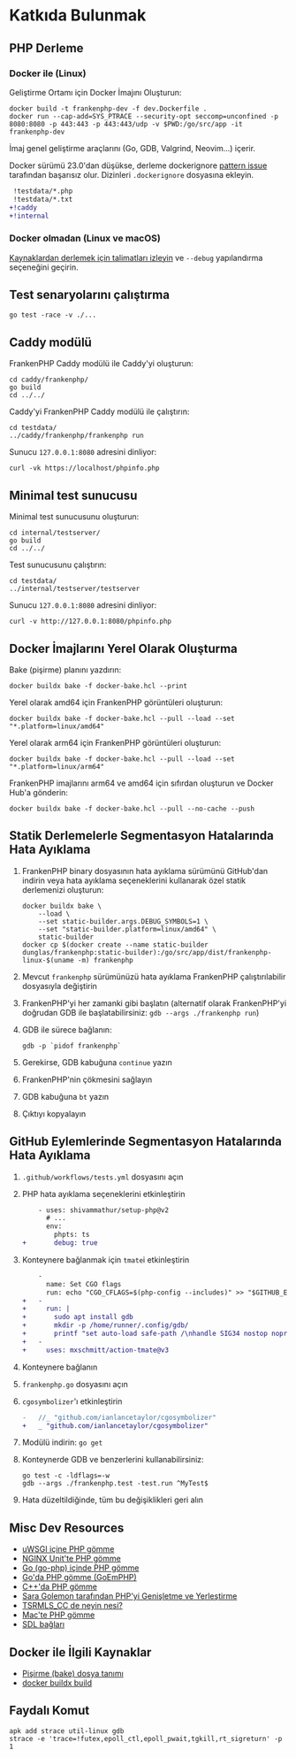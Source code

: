 # Katkıda Bulunmak

## PHP Derleme

### Docker ile (Linux)

Geliştirme Ortamı için Docker İmajını Oluşturun:

```console
docker build -t frankenphp-dev -f dev.Dockerfile .
docker run --cap-add=SYS_PTRACE --security-opt seccomp=unconfined -p 8080:8080 -p 443:443 -p 443:443/udp -v $PWD:/go/src/app -it frankenphp-dev
```

İmaj genel geliştirme araçlarını (Go, GDB, Valgrind, Neovim...) içerir.

Docker sürümü 23.0'dan düşükse, derleme dockerignore [pattern issue](https://github.com/moby/moby/pull/42676) tarafından başarısız olur. Dizinleri `.dockerignore` dosyasına ekleyin.

```patch
 !testdata/*.php
 !testdata/*.txt
+!caddy
+!internal
```

### Docker olmadan (Linux ve macOS)

[Kaynaklardan derlemek için talimatları izleyin](https://frankenphp.dev/docs/compile/) ve `--debug` yapılandırma seçeneğini geçirin.

## Test senaryolarını çalıştırma

```console
go test -race -v ./...
```

## Caddy modülü

FrankenPHP Caddy modülü ile Caddy'yi oluşturun:

```console
cd caddy/frankenphp/
go build
cd ../../
```

Caddy'yi FrankenPHP Caddy modülü ile çalıştırın:

```console
cd testdata/
../caddy/frankenphp/frankenphp run
```

Sunucu `127.0.0.1:8080` adresini dinliyor:

```console
curl -vk https://localhost/phpinfo.php
```

## Minimal test sunucusu

Minimal test sunucusunu oluşturun:

```console
cd internal/testserver/
go build
cd ../../
```

Test sunucusunu çalıştırın:

```console
cd testdata/
../internal/testserver/testserver
```

Sunucu `127.0.0.1:8080` adresini dinliyor:

```console
curl -v http://127.0.0.1:8080/phpinfo.php
```

## Docker İmajlarını Yerel Olarak Oluşturma

Bake (pişirme) planını yazdırın:

```console
docker buildx bake -f docker-bake.hcl --print
```

Yerel olarak amd64 için FrankenPHP görüntüleri oluşturun:

```console
docker buildx bake -f docker-bake.hcl --pull --load --set "*.platform=linux/amd64"
```

Yerel olarak arm64 için FrankenPHP görüntüleri oluşturun:

```console
docker buildx bake -f docker-bake.hcl --pull --load --set "*.platform=linux/arm64"
```

FrankenPHP imajlarını arm64 ve amd64 için sıfırdan oluşturun ve Docker Hub'a gönderin:

```console
docker buildx bake -f docker-bake.hcl --pull --no-cache --push
```

## Statik Derlemelerle Segmentasyon Hatalarında Hata Ayıklama

1. FrankenPHP binary dosyasının hata ayıklama sürümünü GitHub'dan indirin veya hata ayıklama seçeneklerini kullanarak özel statik derlemenizi oluşturun:

    ```console
    docker buildx bake \
        --load \
        --set static-builder.args.DEBUG_SYMBOLS=1 \
        --set "static-builder.platform=linux/amd64" \
        static-builder
    docker cp $(docker create --name static-builder dunglas/frankenphp:static-builder):/go/src/app/dist/frankenphp-linux-$(uname -m) frankenphp
    ```

2. Mevcut `frankenphp` sürümünüzü hata ayıklama FrankenPHP çalıştırılabilir dosyasıyla değiştirin
3. FrankenPHP'yi her zamanki gibi başlatın (alternatif olarak FrankenPHP'yi doğrudan GDB ile başlatabilirsiniz: `gdb --args ./frankenphp run`)
4. GDB ile sürece bağlanın:

    ```console
    gdb -p `pidof frankenphp`
    ```

5. Gerekirse, GDB kabuğuna `continue` yazın
6. FrankenPHP'nin çökmesini sağlayın
7. GDB kabuğuna `bt` yazın
8. Çıktıyı kopyalayın

## GitHub Eylemlerinde Segmentasyon Hatalarında Hata Ayıklama

1. `.github/workflows/tests.yml` dosyasını açın
2. PHP hata ayıklama seçeneklerini etkinleştirin

    ```patch
        - uses: shivammathur/setup-php@v2
          # ...
          env:
            phpts: ts
    +       debug: true
    ```

3. Konteynere bağlanmak için `tmate`i etkinleştirin

    ```patch
        -
          name: Set CGO flags
          run: echo "CGO_CFLAGS=$(php-config --includes)" >> "$GITHUB_ENV"
    +   -
    +     run: |
    +       sudo apt install gdb
    +       mkdir -p /home/runner/.config/gdb/
    +       printf "set auto-load safe-path /\nhandle SIG34 nostop noprint pass" > /home/runner/.config/gdb/gdbinit
    +   -
    +     uses: mxschmitt/action-tmate@v3
    ```

4. Konteynere bağlanın
5. `frankenphp.go` dosyasını açın
6. `cgosymbolizer`'ı etkinleştirin

    ```patch
    -	//_ "github.com/ianlancetaylor/cgosymbolizer"
    +	_ "github.com/ianlancetaylor/cgosymbolizer"
    ```

7. Modülü indirin: `go get`
8. Konteynerde GDB ve benzerlerini kullanabilirsiniz:

    ```console
    go test -c -ldflags=-w
    gdb --args ./frankenphp.test -test.run ^MyTest$
    ```

9. Hata düzeltildiğinde, tüm bu değişiklikleri geri alın

## Misc Dev Resources

* [uWSGI içine PHP gömme](https://github.com/unbit/uwsgi/blob/master/plugins/php/php_plugin.c)
* [NGINX Unit'te PHP gömme](https://github.com/nginx/unit/blob/master/src/nxt_php_sapi.c)
* [Go (go-php) içinde PHP gömme](https://github.com/deuill/go-php)
* [Go'da PHP gömme (GoEmPHP)](https://github.com/mikespook/goemphp)
* [C++'da PHP gömme](https://gist.github.com/paresy/3cbd4c6a469511ac7479aa0e7c42fea7)
* [Sara Golemon tarafından PHP'yi Genişletme ve Yerleştirme](https://books.google.fr/books?id=zMbGvK17_tYC&pg=PA254&lpg=PA254#v=onepage&q&f=false)
* [TSRMLS_CC de neyin nesi?](http://blog.golemon.com/2006/06/what-heck-is-tsrmlscc-anyway.html)
* [Mac'te PHP gömme](https://gist.github.com/jonnywang/61427ffc0e8dde74fff40f479d147db4)
* [SDL bağları](https://pkg.go.dev/github.com/veandco/go-sdl2@v0.4.21/sdl#Main)

## Docker ile İlgili Kaynaklar

* [Pişirme (bake) dosya tanımı](https://docs.docker.com/build/customize/bake/file-definition/)
* [docker buildx build](https://docs.docker.com/engine/reference/commandline/buildx_build/)

## Faydalı Komut

```console
apk add strace util-linux gdb
strace -e 'trace=!futex,epoll_ctl,epoll_pwait,tgkill,rt_sigreturn' -p 1
```
